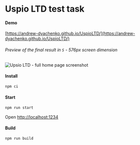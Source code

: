 # Uspio LTD test task

#### Demo
[https://andrew-dyachenko.github.io/UspioLTD/](https://andrew-dyachenko.github.io/UspioLTD/)

###### Preview of the final result in `S` - 576px screen dimension

![Upsio LTD - full home page screenshot](https://raw.githubusercontent.com/Andrew-Dyachenko/UspioLTD/master/public/screenshots/576-S.png)

#### Install

```bash
npm ci
```

#### Start

```bash
npm run start
```

Open [http://localhost:1234](http://localhost:1234)

#### Build

```bash
npm run build
```
